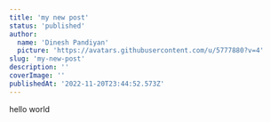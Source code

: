 ```yaml
---
title: 'my new post'
status: 'published'
author:
  name: 'Dinesh Pandiyan'
  picture: 'https://avatars.githubusercontent.com/u/5777880?v=4'
slug: 'my-new-post'
description: ''
coverImage: ''
publishedAt: '2022-11-20T23:44:52.573Z'
---
```


hello world

